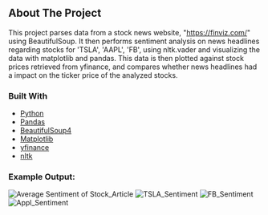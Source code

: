 <!-- ABOUT THE PROJECT -->
## About The Project
This project parses data from a stock news website, "https://finviz.com/" using BeautifulSoup. It then performs sentiment analysis on news headlines regarding stocks for 'TSLA', 'AAPL', 'FB', using nltk.vader and visualizing the data with matplotlib and pandas. This data is then plotted against stock prices retrieved from yfinance, and compares whether news headlines had a impact on the ticker price of the analyzed stocks.


### Built With

* [Python](https://www.python.org/)
* [Pandas](https://pandas.pydata.org/)
* [BeautifulSoup4](https://pypi.org/project/beautifulsoup4/)
* [Matplotlib](https://matplotlib.org/)
* [yfinance](https://pypi.org/project/yfinance/)
* [nltk](https://www.nltk.org/)

### Example Output:
![Average Sentiment of Stock_Article](https://user-images.githubusercontent.com/62624592/149677356-8d450164-81b1-4d61-90b6-053a8cdc97ea.png)
![TSLA_Sentiment](https://user-images.githubusercontent.com/62624592/149677358-7b0942a3-3d92-4710-b26b-326c7cdc1ec8.png)
![FB_Sentiment](https://user-images.githubusercontent.com/62624592/149677361-e141faf8-6cff-4397-96ba-970a25360103.png)
![Appl_Sentiment](https://user-images.githubusercontent.com/62624592/149677365-91146af9-4723-4161-bd67-bd89212ae0b9.png)

